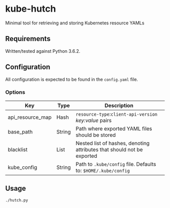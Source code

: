 # kube-hutch
Minimal tool for retrieving and storing Kubernetes resource YAMLs

## Requirements
Written/tested against Python 3.6.2.

## Configuration

All configuration is expected to be found in the `config.yaml` file.

### Options

|       Key      | Type |                             Description                              |
|----------------|------|----------------------------------------------------------------------|
|api_resource_map| Hash |`resource-type`:`client-api-version` _key:value_ pairs                |
|   base_path    |String|Path where exported YAML files should be stored                       |
|   blacklist    | List |Nested list of hashes, denoting attributes that should not be exported|
|  kube_config   |String|Path to `.kube/config` file. Defaults to: `$HOME/.kube/config`        |

## Usage

```bash
./hutch.py
```
